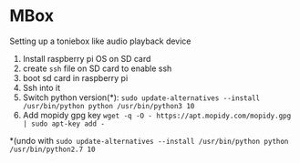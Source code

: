# MBox
Setting up a toniebox like audio playback device

1. Install raspberry pi OS on SD card
2. create `ssh` file on SD card to enable ssh
3. boot sd card in raspberry pi
4. Ssh into it
5. Switch python version(*):
`sudo update-alternatives --install /usr/bin/python python /usr/bin/python3 10`
6. Add mopidy gpg key
`wget -q -O - https://apt.mopidy.com/mopidy.gpg | sudo apt-key add -`





*(undo with `sudo update-alternatives --install /usr/bin/python python /usr/bin/python2.7 10`


